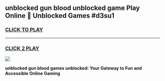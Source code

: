 
## unblocked gun blood unblocked game Play Online 👋 Unblocked Games #d3su1
<h3>
<a href="https://premium.freeplayer.one?title=unblocked_gun_blood&ref=21F">CLICK TO PLAY</a></h3>
<hr>

<h3>
<a href="https://premium.freeplayer.one?title=unblocked_gun_blood&ref=21F">CLICK 2 PLAY</a>
  
</h3>

<a href="https://premium.freeplayer.one?title=unblocked_gun_blood&ref=21F/"><img src="https://clearcache.store/games.png"></a>


**unblocked gun blood games unblocked: Your Gateway to Fun and Accessible Online Gaming**
